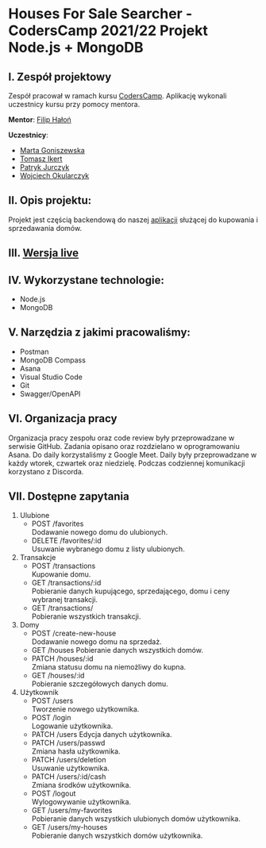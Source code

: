 # Houses For Sale Searcher - CodersCamp 2021/22 Projekt Node.js + MongoDB
## I. Zespół projektowy

Zespół pracował w ramach kursu [CodersCamp](https://coderscamp.pl/).
Aplikację wykonali uczestnicy kursu przy pomocy mentora.

**Mentor**: [Filip Hałoń](https://github.com/FilipHalon)

**Uczestnicy**:

-   [Marta Goniszewska](https://github.com/mgoniszewska)
-   [Tomasz Ikert](https://github.com/ike-tom)
-   [Patryk Jurczyk](https://github.com/PatrykJurczyk)
-   [Wojciech Okularczyk](https://github.com/shadowas-py)


## II. Opis projektu:
Projekt jest częścią backendową do naszej [aplikacji](https://github.com/team-prstmw/HousesForSaleSearcher) służącej do kupowania i sprzedawania domów.

## III. [Wersja live](https://pacific-refuge-80597.herokuapp.com/api)

## IV. Wykorzystane technologie:
- Node.js
- MongoDB

## V. Narzędzia z jakimi pracowaliśmy:
- Postman
- MongoDB Compass
- Asana
- Visual Studio Code
- Git
- Swagger/OpenAPI


## VI. Organizacja pracy

Organizacja pracy zespołu oraz code review były przeprowadzane w serwisie GitHub.
Zadania opisano oraz rozdzielano w oprogramowaniu Asana.
Do daily korzystaliśmy z Google Meet. Daily były przeprowadzane w każdy wtorek, czwartek oraz niedzielę.
Podczas codziennej komunikacji korzystano z Discorda.


## VII. Dostępne zapytania

1. Ulubione
   - POST /favorites  
   Dodawanie nowego domu do ulubionych.   
   - DELETE /favorites/:id  
   Usuwanie wybranego domu z listy ulubionych.
2. Transakcje
   - POST /transactions    
   Kupowanie domu.
   - GET /transactions/:id    
   Pobieranie danych kupującego, sprzedającego, domu i ceny wybranej transakcji.
   - GET /transactions/  
   Pobieranie wszystkich transakcji.
3. Domy
   - POST /create-new-house    
   Dodawanie nowego domu na sprzedaż.
   - GET /houses 
   Pobieranie danych wszystkich domów.
   - PATCH /houses/:id     
   Zmiana statusu domu na niemożliwy do kupna.
   - GET /houses/:id     
   Pobieranie szczegółowych danych domu.
4. Użytkownik
   - POST /users  
   Tworzenie nowego użytkownika.
   - POST /login  
   Logowanie użytkownika.
   - PATCH /users
   Edycja danych użytkownika.
   - PATCH /users/passwd      
   Zmiana hasła użytkownika.
   - PATCH /users/deletion  
   Usuwanie użytkownika.
   - PATCH /users/:id/cash  
   Zmiana środków użytkownika.
   - POST /logout  
   Wylogowywanie użytkownika.
   - GET /users/my-favorites    
   Pobieranie danych wszystkich ulubionych domów użytkownika.  
   - GET /users/my-houses    
   Pobieranie danych wszystkich domów użytkownika.